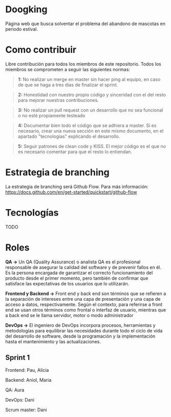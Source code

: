 # Doogking
Página web que busca solventar el problema del abandono de mascotas en periodo estival.
# Como contribuir

Libre contribución para todos los miembros de este repositorio. Todos los miembros se comprometen a seguir las siguientes normas:
> **1:**  No realizar un merge en master sin hacer ping al equipo, en caso de que se haga a tres días de finalizar el sprint.

> **2:** Honestidad con nuestro propio código y sinceridad con el del resto para mejorar nuestras contribuciones.

>  **3:** No realizar un pull request con un desarrollo que no sea funcional o no esté propiamente testeado

>  **4:** Documentar bien todo el código que se adhiera a master. Si es necesario, crear una nueva sección en este mismo documento, en el apartado "tecnologías" explicando el desarrollo.

>  **5:** Seguir patrones de clean code y KISS. El mejor código es el que no es necesario comentar para que el resto lo entiendan.

# Estrategia de branching

La estrategia de branching será Github Flow. Para más información:
https://docs.github.com/en/get-started/quickstart/github-flow


# Tecnologías

TODO


# Roles
**QA ->** Un QA (Quality Assurance) o analista QA es el profesional responsable de asegurar la calidad del software y de prevenir fallos en él. Es la persona encargada de garantizar el correcto funcionamiento del producto desde el primer momento, pero también de confirmar que satisface las expectativas de los usuarios que lo utilizarán. 

**Frontend y Backend ->** Front end y back end son términos que se refieren a la separación de intereses entre una capa de presentación y una capa de acceso a datos, respectivamente. Según el contexto, para referirse a front end se usan otros términos como frontal o interfaz de usuario, mientras que a back end se le llama servidor, motor o modo administrador 

**DevOps ->** El ingeniero de DevOps incorpora procesos, herramientas y metodologías para equilibrar las necesidades durante todo el ciclo de vida del desarrollo de software, desde la programación y la implementación hasta el mantenimiento y las actualizaciones.
## Sprint 1

Frontend: Pau, Alicia

Backend: Aniol, Maria

QA: Aura

DevOps: Dani

Scrum master: Dani
